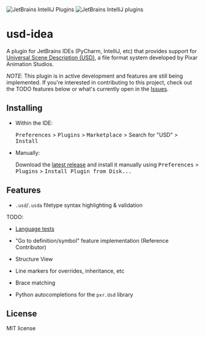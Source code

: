 ![JetBrains IntelliJ Plugins](https://img.shields.io/jetbrains/plugin/v/12407-usd.svg?style=popout)
![JetBrains IntelliJ plugins](https://img.shields.io/jetbrains/plugin/d/12407-usd.svg?style=popout)

# usd-idea

A plugin for JetBrains IDEs (PyCharm, IntelliJ, etc) that provides support for [Universal Scene Description (USD)](https://github.com/PixarAnimationStudios/USD), a file format system developed by Pixar Animation Studios.

_NOTE_: This plugin is in active development and features are still being implemented. If you're interested in contributing to this project, check out the TODO features below or what's currently open in the [Issues](https://github.com/justint/usd-idea/issues).

## Installing

- Within the IDE:

    <kbd>Preferences</kbd> > <kbd>Plugins</kbd> > <kbd>Marketplace</kbd> > Search for "USD" > <kbd>Install</kbd>

- Manually:
    
    Download the [latest release](latest-release) and install it manually using <kbd>Preferences</kbd> > <kbd>Plugins</kbd> > <kbd>Install Plugin from Disk...</kbd>

## Features

- `.usd`/`.usda` filetype syntax highlighting & validation
    
TODO:

- [Language tests](https://www.jetbrains.org/intellij/sdk/docs/tutorials/writing_tests_for_plugins.html)

- "Go to definition/symbol" feature implementation (Reference Contributor)

- Structure View

- Line markers for overrides, inheritance, etc

- Brace matching

- Python autocompletions for the `pxr.Usd` library

## License

MIT license